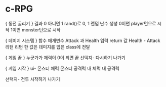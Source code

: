 # c-RPG

{ 동전 굴리기 }
결과 0 아니면 1
rand()로 0, 1 랜덤 난수 생성
0이면 player턴으로 시작 
1이면 monster턴으로 시작 

{ 데미지 시스템 }
함수 매개변수 Attack 과 Health 입력
return 값 Health - Attack 리턴 
리턴 한 값은 데미지를 입은 class에 전달

{ 게임 끝 }
누군가가 체력이 0이 되면 끝
선택지-
다시하기 
나가기

{ 게임 시작 }
ui-
몬스터 체력 
몬스터 공격력
내 체력
내 공격력 

선택지-
전투 시작하기
나가기 